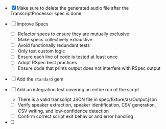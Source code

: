 - [x] Make sure to delete the generated audio file after the TranscriptProcessor spec is done

- [ ] Improve Specs
  - [ ] Refactor specs to ensure they are mutually exclusive
  - [ ] Make specs collectively exhaustive
  - [ ] Avoid functionally redundant tests
  - [ ] Only test custom logic
  - [ ] Ensure each line of code is tested at least once
  - [ ] Adopt RSpec best practices
  - [ ] Ensure code that prints output does not interfere with RSpec output

- [ ] Add the `standard` gem

- [ ] Add an integration test covering an entire run of the script
  - There is a valid transcript JSON file in spec/fixture/asrOutput.json
  - [ ] Verify speaker extraction, speaker identification, CSV generation, CSV writing, and low-confidence detection
  - [ ] Confirm correct script exit behavior and error handling

- [ ] 
